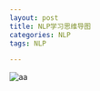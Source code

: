 ```yaml
---
layout: post
title: NLP学习思维导图
categories: NLP
tags: NLP

---
```



![aa](https://i.imgur.com/Hip0N3y.jpg)